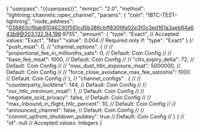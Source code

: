 {
    "userpass": "{{userpass}}",
    "mmrpc": "2.0",
    "method": "lightning::channels::open_channel",
    "params": {
        "coin": "tBTC-TEST-lightning",
        "node_address": "038863cf8ab91046230f561cd5b386cbff8309fa02e3f0c3ed161a3aeb64a643b9@203.132.94.196:9735",
        "amount": {
            "type": "Exact", // Accepted values: "Exact", "Max"
            "value": 0.004 // Required only if: "type": "Exact"
        }
        // "push_msat": 0,
        // "channel_options": {
        //     // "proportional_fee_in_millionths_sats": 0, // Default: Coin Config
        //     // "base_fee_msat": 1000, // Default: Coin Config
        //     // "cltv_expiry_delta": 72, // Default: Coin Config
        //     // "max_dust_htlc_exposure_msat": 5000000, // Default: Coin Config
        //     // "force_close_avoidance_max_fee_satoshis": 1000 // Default: Coin Config
        // },
        // "channel_configs" : {
        //     // "counterparty_locktime": 144, // Default: Coin Config
        //     // "our_htlc_minimum_msat": 1, // Default: Coin Config
        //     // "negotiate_scid_privacy": false, // Default: Coin Config
        //     // "max_inbound_in_flight_htlc_percent": 10, // Default: Coin Config
        //     // "announced_channel": false, // Default: Coin Config
        //     // "commit_upfront_shutdown_pubkey": true // Default: Coin Config
        // }
    }
    // "id": null // Accepted values: Integers
}